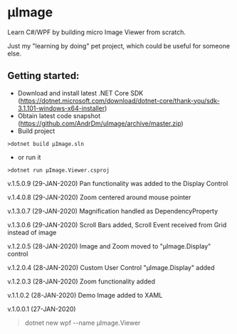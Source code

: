# µImage
Learn C#/WPF by building micro Image Viewer from scratch.

Just my "learning by doing" pet project, which could be useful for someone else.

## Getting started:
- Download and install latest .NET Core SDK (https://dotnet.microsoft.com/download/dotnet-core/thank-you/sdk-3.1.101-windows-x64-installer)
- Obtain latest code snapshot (https://github.com/AndrDm/uImage/archive/master.zip)
- Build project 
````console
>dotnet build µImage.sln
````
- or run it 
````console
>dotnet run µImage.Viewer.csproj
````

v.1.5.0.9 (29-JAN-2020)
Pan functionality was added to the Display Control

v.1.4.0.8 (29-JAN-2020)
Zoom centered around mouse pointer

v.1.3.0.7 (29-JAN-2020)
Magnification handled as DependencyProperty

v.1.3.0.6 (29-JAN-2020)
Scroll Bars added, Scroll Event received from Grid instead of image

v.1.2.0.5 (28-JAN-2020)
Image and Zoom moved to "µImage.Display" control

v.1.2.0.4 (28-JAN-2020)
Custom User Control "µImage.Display" added

v.1.2.0.3 (28-JAN-2020)
Zoom functionality added

v.1.1.0.2 (28-JAN-2020)
Demo Image added to XAML

v.1.0.0.1 (27-JAN-2020)
>dotnet new wpf --name µImage.Viewer
